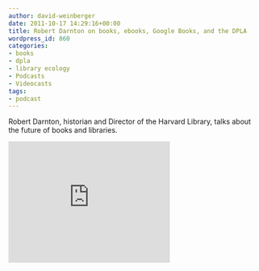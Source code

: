 ```yaml
---
author: david-weinberger
date: 2011-10-17 14:29:16+00:00
title: Robert Darnton on books, ebooks, Google Books, and the DPLA
wordpress_id: 860
categories:
- books
- dpla
- library ecology
- Podcasts
- Videocasts
tags:
- podcast
---
```


Robert Darnton, historian and Director of the Harvard Library, talks about the future of books and libraries.

<div class="embed-container"><iframe width="320" height="240" src="https://www.youtube.com/embed/cOBNKvRzCAo" frameborder="0" allowfullscreen></iframe></div>
